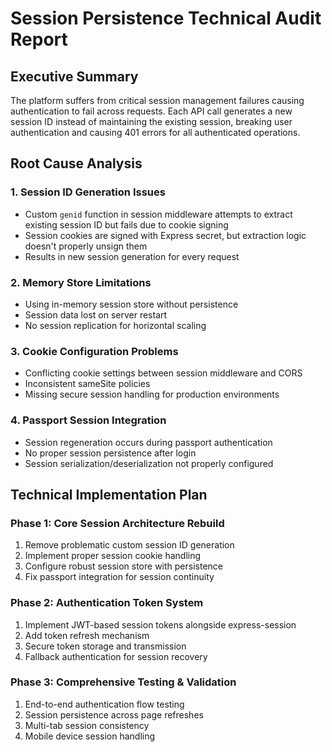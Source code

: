 # Session Persistence Technical Audit Report

## Executive Summary
The platform suffers from critical session management failures causing authentication to fail across requests. Each API call generates a new session ID instead of maintaining the existing session, breaking user authentication and causing 401 errors for all authenticated operations.

## Root Cause Analysis

### 1. Session ID Generation Issues
- Custom `genid` function in session middleware attempts to extract existing session ID but fails due to cookie signing
- Session cookies are signed with Express secret, but extraction logic doesn't properly unsign them
- Results in new session generation for every request

### 2. Memory Store Limitations
- Using in-memory session store without persistence
- Session data lost on server restart
- No session replication for horizontal scaling

### 3. Cookie Configuration Problems
- Conflicting cookie settings between session middleware and CORS
- Inconsistent sameSite policies
- Missing secure session handling for production environments

### 4. Passport Session Integration
- Session regeneration occurs during passport authentication
- No proper session persistence after login
- Session serialization/deserialization not properly configured

## Technical Implementation Plan

### Phase 1: Core Session Architecture Rebuild
1. Remove problematic custom session ID generation
2. Implement proper session cookie handling
3. Configure robust session store with persistence
4. Fix passport integration for session continuity

### Phase 2: Authentication Token System
1. Implement JWT-based session tokens alongside express-session
2. Add token refresh mechanism
3. Secure token storage and transmission
4. Fallback authentication for session recovery

### Phase 3: Comprehensive Testing & Validation
1. End-to-end authentication flow testing
2. Session persistence across page refreshes
3. Multi-tab session consistency
4. Mobile device session handling